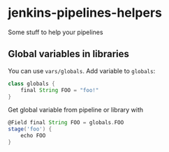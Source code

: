 # jenkins-pipelines-helpers
Some stuff to help your pipelines


## Global variables in libraries

You can use `vars/globals`. Add variable to `globals`:

```groovy
class globals {
    final String FOO = "foo!"
}
```

Get global variable from pipeline or library with

```groovy
@Field final String FOO = globals.FOO
stage('foo') {
    echo FOO
}
```

